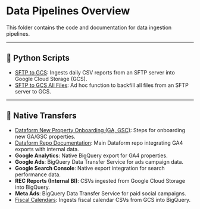 # Data Pipelines Overview

This folder contains the code and documentation for data ingestion pipelines.

---

## 🐍 Python Scripts

- [SFTP to GCS](./sftp_to_gcs): Ingests daily CSV reports from an SFTP server into Google Cloud Storage (GCS).  
- [SFTP to GCS All Files](./sftp_to_gcs_all): Ad hoc function to backfill all files from an SFTP server to GCS.

---

## 🔄 Native Transfers

- [Dataform New Property Onboarding (GA, GSC)](./native_docs/new_property_onboarding.md): Steps for onboarding new GA/GSC properties.  
- [Dataform Repo Documentation](https://github.com/andre-arias-dwi/analytics_unified): Main Dataform repo integrating GA4 exports with internal data.  
- **Google Analytics**: Native BigQuery export for GA4 properties.  
- **Google Ads**: BigQuery Data Transfer Service for ads campaign data.  
- **Google Search Console**: Native export integration for search performance data.  
- **REC Reports (Internal BI)**: CSVs ingested from Google Cloud Storage into BigQuery.  
- **Meta Ads**: BigQuery Data Transfer Service for paid social campaigns.  
- [Fiscal Calendars](./native_docs/GCS_fiscal_calendar.md): Ingests fiscal calendar CSVs from GCS into BigQuery.
